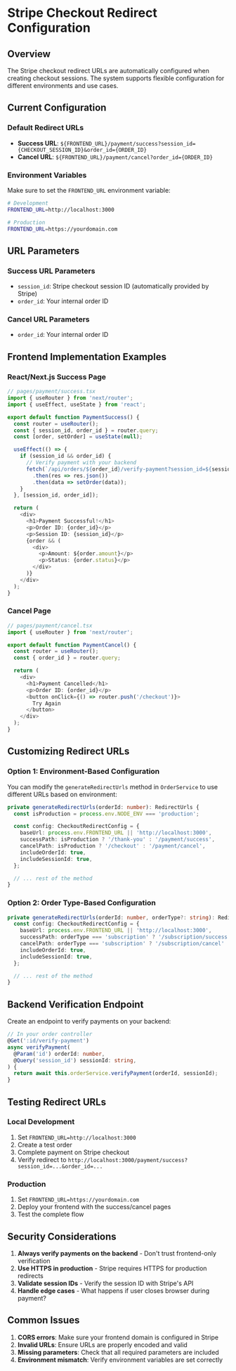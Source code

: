 # Stripe Checkout Redirect Configuration

## Overview

The Stripe checkout redirect URLs are automatically configured when creating checkout sessions. The system supports flexible configuration for different environments and use cases.

## Current Configuration

### Default Redirect URLs

- **Success URL**: `${FRONTEND_URL}/payment/success?session_id={CHECKOUT_SESSION_ID}&order_id={ORDER_ID}`
- **Cancel URL**: `${FRONTEND_URL}/payment/cancel?order_id={ORDER_ID}`

### Environment Variables

Make sure to set the `FRONTEND_URL` environment variable:

```bash
# Development
FRONTEND_URL=http://localhost:3000

# Production
FRONTEND_URL=https://yourdomain.com
```

## URL Parameters

### Success URL Parameters

- `session_id`: Stripe checkout session ID (automatically provided by Stripe)
- `order_id`: Your internal order ID

### Cancel URL Parameters

- `order_id`: Your internal order ID

## Frontend Implementation Examples

### React/Next.js Success Page

```typescript
// pages/payment/success.tsx
import { useRouter } from 'next/router';
import { useEffect, useState } from 'react';

export default function PaymentSuccess() {
  const router = useRouter();
  const { session_id, order_id } = router.query;
  const [order, setOrder] = useState(null);

  useEffect(() => {
    if (session_id && order_id) {
      // Verify payment with your backend
      fetch(`/api/orders/${order_id}/verify-payment?session_id=${session_id}`)
        .then(res => res.json())
        .then(data => setOrder(data));
    }
  }, [session_id, order_id]);

  return (
    <div>
      <h1>Payment Successful!</h1>
      <p>Order ID: {order_id}</p>
      <p>Session ID: {session_id}</p>
      {order && (
        <div>
          <p>Amount: ${order.amount}</p>
          <p>Status: {order.status}</p>
        </div>
      )}
    </div>
  );
}
```

### Cancel Page

```typescript
// pages/payment/cancel.tsx
import { useRouter } from 'next/router';

export default function PaymentCancel() {
  const router = useRouter();
  const { order_id } = router.query;

  return (
    <div>
      <h1>Payment Cancelled</h1>
      <p>Order ID: {order_id}</p>
      <button onClick={() => router.push('/checkout')}>
        Try Again
      </button>
    </div>
  );
}
```

## Customizing Redirect URLs

### Option 1: Environment-Based Configuration

You can modify the `generateRedirectUrls` method in `OrderService` to use different URLs based on environment:

```typescript
private generateRedirectUrls(orderId: number): RedirectUrls {
  const isProduction = process.env.NODE_ENV === 'production';

  const config: CheckoutRedirectConfig = {
    baseUrl: process.env.FRONTEND_URL || 'http://localhost:3000',
    successPath: isProduction ? '/thank-you' : '/payment/success',
    cancelPath: isProduction ? '/checkout' : '/payment/cancel',
    includeOrderId: true,
    includeSessionId: true,
  };

  // ... rest of the method
}
```

### Option 2: Order Type-Based Configuration

```typescript
private generateRedirectUrls(orderId: number, orderType?: string): RedirectUrls {
  const config: CheckoutRedirectConfig = {
    baseUrl: process.env.FRONTEND_URL || 'http://localhost:3000',
    successPath: orderType === 'subscription' ? '/subscription/success' : '/payment/success',
    cancelPath: orderType === 'subscription' ? '/subscription/cancel' : '/payment/cancel',
    includeOrderId: true,
    includeSessionId: true,
  };

  // ... rest of the method
}
```

## Backend Verification Endpoint

Create an endpoint to verify payments on your backend:

```typescript
// In your order controller
@Get(':id/verify-payment')
async verifyPayment(
  @Param('id') orderId: number,
  @Query('session_id') sessionId: string,
) {
  return await this.orderService.verifyPayment(orderId, sessionId);
}
```

## Testing Redirect URLs

### Local Development

1. Set `FRONTEND_URL=http://localhost:3000`
2. Create a test order
3. Complete payment on Stripe checkout
4. Verify redirect to `http://localhost:3000/payment/success?session_id=...&order_id=...`

### Production

1. Set `FRONTEND_URL=https://yourdomain.com`
2. Deploy your frontend with the success/cancel pages
3. Test the complete flow

## Security Considerations

1. **Always verify payments on the backend** - Don't trust frontend-only verification
2. **Use HTTPS in production** - Stripe requires HTTPS for production redirects
3. **Validate session IDs** - Verify the session ID with Stripe's API
4. **Handle edge cases** - What happens if user closes browser during payment?

## Common Issues

1. **CORS errors**: Make sure your frontend domain is configured in Stripe
2. **Invalid URLs**: Ensure URLs are properly encoded and valid
3. **Missing parameters**: Check that all required parameters are included
4. **Environment mismatch**: Verify environment variables are set correctly
